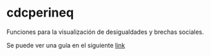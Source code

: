# cdcperineq

Funciones para la visualización de desigualdades y brechas sociales.

Se puede ver una guía en el siguiente [link](https://github.com/dantecasg/cdcperineq)
